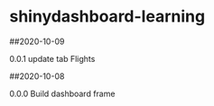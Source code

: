 # shinydashboard-learning

##2020-10-09

0.0.1 update tab Flights


##2020-10-08 

0.0.0 Build dashboard frame


